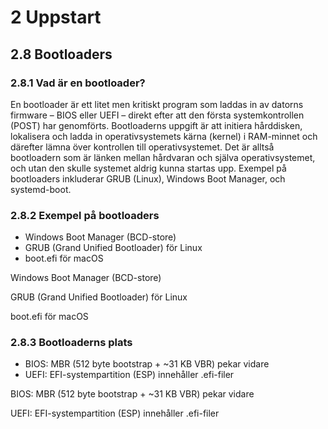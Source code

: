 # 2 Uppstart

## 2.8 Bootloaders

### 2.8.1 Vad är en bootloader?

En bootloader är ett litet men kritiskt program som laddas in av datorns firmware – BIOS eller UEFI – direkt efter att den första systemkontrollen (POST) har genomförts. Bootloaderns uppgift är att initiera hårddisken, lokalisera och ladda in operativsystemets kärna (kernel) i RAM-minnet och därefter lämna över kontrollen till operativsystemet. Det är alltså bootloadern som är länken mellan hårdvaran och själva operativsystemet, och utan den skulle systemet aldrig kunna startas upp. Exempel på bootloaders inkluderar GRUB (Linux), Windows Boot Manager, och systemd-boot.

### 2.8.2 Exempel på bootloaders

- Windows Boot Manager (BCD-store)
- GRUB (Grand Unified Bootloader) för Linux
- boot.efi för macOS

Windows Boot Manager (BCD-store)

GRUB (Grand Unified Bootloader) för Linux

boot.efi för macOS

### 2.8.3 Bootloaderns plats

- BIOS: MBR (512 byte bootstrap + ~31 KB VBR) pekar vidare
- UEFI: EFI-systempartition (ESP) innehåller .efi-filer

BIOS: MBR (512 byte bootstrap + ~31 KB VBR) pekar vidare

UEFI: EFI-systempartition (ESP) innehåller .efi-filer


